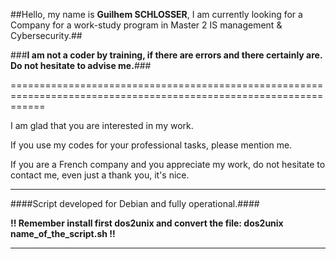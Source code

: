 ##Hello, my name is __Guilhem SCHLOSSER__, I am currently looking for a Company for a work-study program in Master 2 IS management & Cybersecurity.## 

###**I am not a coder by training, if there are errors and there certainly are. Do not hesitate to advise me.**###

==================================================================================================================

I am glad that you are interested in my work.

If you use my codes for your professional tasks, please mention me.

If you are a French company and you appreciate my work, do not hesitate to contact me, even just a thank you, it's nice.

-----------------------------------------------------------------------------------------------------------------

####Script developed for Debian and fully operational.####

__!! Remember install first dos2unix and convert the file: dos2unix name_of_the_script.sh !!__

-----------------------------------------------------------------------------------------------------------------
